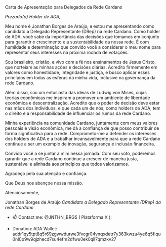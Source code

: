 

Carta de Apresentação para Delegados da Rede Cardano

*Prezado(a) Holder de ADA,*

Meu nome é Jonathan Borges de Araújo, e estou me apresentando como candidato a Delegado Representante (DRep) na rede Cardano. Como holder de ADA, você sabe da importância das decisões que tomamos em conjunto para garantir o crescimento e a sustentabilidade da nossa rede. É com humildade e determinação que convido você a considerar o meu nome para representar seus interesses na próxima rodada de votações.

Sou brasileiro, cristão, e vivo com a fé nos ensinamentos de Jesus Cristo, que norteiam as minhas ações e decisões diárias. Acredito firmemente em valores como honestidade, integridade e justiça, e busco aplicar esses princípios em todas as esferas da minha vida, inclusive na governança da rede Cardano.

Além disso, sou um entusiasta das ideias de Ludwig von Mises, cujas teorias econômicas me inspiram a promover um ambiente de liberdade econômica e descentralização. Acredito que o poder de decisão deve estar nas mãos dos indivíduos, e que cada um de nós, como holders de ADA, tem o direito e a responsabilidade de influenciar os rumos da rede Cardano.

Minha experiência na comunidade Cardano, juntamente com meus valores pessoais e visão econômica, me dá a confiança de que posso contribuir de forma significativa para a rede. Comprometo-me a defender os interesses dos holders de ADA e a trabalhar incansavelmente para que a rede Cardano continue a ser um exemplo de inovação, segurança e inclusão financeira.

Convido você a se juntar a mim nessa jornada. Com seu voto, poderemos garantir que a rede Cardano continue a crescer de maneira justa, sustentável e alinhada aos princípios que todos valorizamos.

Agradeço pela sua atenção e confiança.

Que Deus nos abençoe nessa missão.

Atenciosamente,

Jonathan Borges de Araújo 
*Candidato a Delegado Representante (DRep) da rede Cardano*



- 📫 Contact me: @JNTHN_BRGS ( Plataforma X );

- Donation: ADA Wallet: addr1qy5tpt8q5r69zgwwdurwe3fvcgr04vnqxdetr7y363kwzu4ye6q5flqu0nl0p9w9qjzhecd7su4efm2dfwu0ek0qll7qmzkv27

<!---
JonathanBRGS/JonathanBRGS is a ✨ special ✨ repository because its `README.md` (this file) appears on your GitHub profile.
You can click the Preview link to take a look at your changes.
--->
